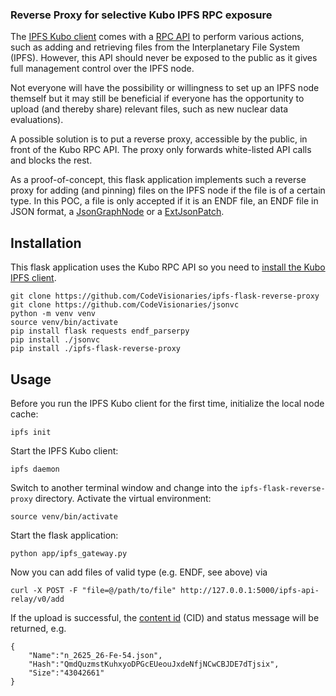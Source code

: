 ### Reverse Proxy for selective Kubo IPFS RPC exposure 

The [IPFS Kubo client](https://docs.ipfs.tech/install/command-line/) comes with a
[RPC API](https://docs.ipfs.tech/reference/kubo/rpc/) to perform various actions,
such as adding and retrieving files from the Interplanetary File System (IPFS).
However, this API should never be exposed to the public as it gives full management
control over the IPFS node.

Not everyone will have the possibility or willingness to set up an IPFS node themself
but it may still be beneficial if everyone has the opportunity to upload (and thereby share)
relevant files, such as new nuclear data evaluations).

A possible solution is to put a reverse proxy, accessible by the public, in front of
the Kubo RPC API. The proxy only forwards white-listed API calls and blocks the rest.

As a proof-of-concept, this flask application implements such a reverse proxy
for adding (and pinning) files on the IPFS node if the file is of a certain type.
In this POC, a file is only accepted if it is an ENDF file, an ENDF file in JSON format,
a [JsonGraphNode](https://github.com/CodeVisionaries/jsontools/blob/d6ebfe8bba889f0c64735cfd3c72ab10f84e7e25/src/jsontools/json/schemas/schema_json_graph_node_base_v0_0_1.json)
or
a [ExtJsonPatch](https://github.com/CodeVisionaries/jsontools/blob/d6ebfe8bba889f0c64735cfd3c72ab10f84e7e25/src/jsontools/json/schemas/schema_ext_json_patch_base_v0_0_1.json).


## Installation

This flask application uses the Kubo RPC API so you need to
[install the Kubo IPFS client](https://docs.ipfs.tech/install/command-line/).

```
git clone https://github.com/CodeVisionaries/ipfs-flask-reverse-proxy
git clone https://github.com/CodeVisionaries/jsonvc
python -m venv venv
source venv/bin/activate
pip install flask requests endf_parserpy 
pip install ./jsonvc
pip install ./ipfs-flask-reverse-proxy
```

## Usage

Before you run the IPFS Kubo client for the first time, initialize the local node cache:
```
ipfs init
```
Start the IPFS Kubo client:
```
ipfs daemon
```

Switch to another terminal window and change into the `ipfs-flask-reverse-proxy` directory.
Activate the virtual environment:
```
source venv/bin/activate
```
Start the flask application:
```
python app/ipfs_gateway.py
```

Now you can add files of valid type (e.g. ENDF, see above) via
```
curl -X POST -F "file=@/path/to/file" http://127.0.0.1:5000/ipfs-api-relay/v0/add
```
If the upload is successful, the [content id](https://docs.ipfs.tech/concepts/content-addressing/) (CID)
and status message will be returned, e.g.
```
{
    "Name":"n_2625_26-Fe-54.json",
    "Hash":"QmdQuzmstKuhxyoDPGcEUeouJxdeNfjNCwCBJDE7dTjsix",
    "Size":"43042661"
}
```

